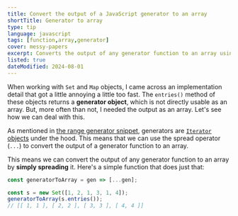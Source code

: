 ```yaml
---
title: Convert the output of a JavaScript generator to an array
shortTitle: Generator to array
type: tip
language: javascript
tags: [function,array,generator]
cover: messy-papers
excerpt: Converts the output of any generator function to an array using the spread operator.
listed: true
dateModified: 2024-08-01
---
```


When working with `Set` and `Map` objects, I came across an implementation detail that got a little annoying a little too fast. The `entries()` method of these objects returns a **generator object**, which is not directly usable as an array. But, more often than not, I needed the output as an array. Let's see how we can deal with this.

As mentioned in [the range generator snippet](/js/s/range-generator), generators are [`Iterator` objects](https://developer.mozilla.org/en-US/docs/Web/JavaScript/Reference/Global_Objects/Iterator) under the hood. This means that we can use the spread operator (`...`) to convert the output of a generator function to an array.

This means we can convert the output of any generator function to an array by **simply spreading** it. Here's a simple function that does just that:

```js
const generatorToArray = gen => [...gen];

const s = new Set([1, 2, 1, 3, 1, 4]);
generatorToArray(s.entries());
// [[ 1, 1 ], [ 2, 2 ], [ 3, 3 ], [ 4, 4 ]]
```
